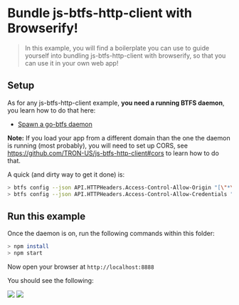 # Bundle js-btfs-http-client with Browserify!

> In this example, you will find a boilerplate you can use to guide yourself into bundling js-btfs-http-client with browserify, so that you can use it in your own web app!

## Setup

As for any js-btfs-http-client example, **you need a running BTFS daemon**, you learn how to do that here:

- [Spawn a go-btfs daemon](https://ipfs.io/docs/getting-started/)

**Note:** If you load your app from a different domain than the one the daemon is running (most probably), you will need to set up CORS, see https://github.com/TRON-US/js-btfs-http-client#cors to learn how to do that.

A quick (and dirty way to get it done) is:

```bash
> btfs config --json API.HTTPHeaders.Access-Control-Allow-Origin "[\"*\"]"
> btfs config --json API.HTTPHeaders.Access-Control-Allow-Credentials "[\"true\"]"
```

## Run this example

Once the daemon is on, run the following commands within this folder:

```bash
> npm install
> npm start
```

Now open your browser at `http://localhost:8888`

You should see the following:

![](https://ipfs.io/ipfs/QmNtpcWCEd6LjdPNfBFDaVZdD4jpgT8ZTAwoFJXKhYMJdo/1.png)
![](https://ipfs.io/ipfs/QmNtpcWCEd6LjdPNfBFDaVZdD4jpgT8ZTAwoFJXKhYMJdo/2.png)

